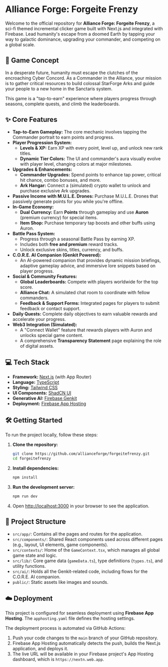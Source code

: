 # Alliance Forge: Forgeite Frenzy

Welcome to the official repository for **Alliance Forge: Forgeite Frenzy**, a sci-fi themed incremental clicker game built with Next.js and integrated with Firebase. Lead humanity's escape from a doomed Earth by tapping your way to galactic dominance, upgrading your commander, and competing on a global scale.

## 🚀 Game Concept

In a desperate future, humanity must escape the clutches of the encroaching Cyber Concord. As a Commander in the Alliance, your mission is to gather critical resources to build colossal StarForge Arks and guide your people to a new home in the Sanctaris system.

This game is a "tap-to-earn" experience where players progress through seasons, complete quests, and climb the leaderboards.

## ✨ Core Features

- **Tap-to-Earn Gameplay:** The core mechanic involves tapping the Commander portrait to earn points and progress.
- **Player Progression System:**
  - **Levels & XP:** Earn XP with every point, level up, and unlock new rank titles.
  - **Dynamic Tier Colors:** The UI and commander's aura visually evolve with player level, changing colors at major milestones.
- **Upgrades & Enhancements:**
  - **Commander Upgrades:** Spend points to enhance tap power, critical hit chance, combo bonuses, and more.
  - **Ark Hangar:** Connect a (simulated) crypto wallet to unlock and purchase exclusive Ark upgrades.
- **Passive Income with M.U.L.E. Drones:** Purchase M.U.L.E. Drones that passively generate points for you while you're offline.
- **In-Game Economy:**
  - **Dual Currency:** Earn **Points** through gameplay and use **Auron** (premium currency) for special items.
  - **Item Shop:** Purchase temporary tap boosts and other buffs using Auron.
- **Battle Pass System:**
  - Progress through a seasonal Battle Pass by earning XP.
  - Includes both **free and premium** reward tracks.
  - Unlock exclusive skins, titles, currency, and buffs.
- **C.O.R.E. AI Companion (Genkit Powered):**
  - An AI-powered companion that provides dynamic mission briefings, adaptive gameplay advice, and immersive lore snippets based on player progress.
- **Social & Community Features:**
  - **Global Leaderboards:** Compete with players worldwide for the top score.
  - **Alliance Chat:** A simulated chat room to coordinate with fellow commanders.
  - **Feedback & Support Forms:** Integrated pages for players to submit feedback or contact support.
- **Daily Quests:** Complete daily objectives to earn valuable rewards and accelerate your progress.
- **Web3 Integration (Simulated):**
  - A "Connect Wallet" feature that rewards players with Auron and unlocks special game content.
  - A comprehensive **Transparency Statement** page explaining the role of digital assets.

## 💻 Tech Stack

- **Framework:** [Next.js](https://nextjs.org/) (with App Router)
- **Language:** [TypeScript](https://www.typescriptlang.org/)
- **Styling:** [Tailwind CSS](https://tailwindcss.com/)
- **UI Components:** [ShadCN UI](https://ui.shadcn.com/)
- **Generative AI:** [Firebase Genkit](https://firebase.google.com/docs/genkit)
- **Deployment:** [Firebase App Hosting](https://firebase.google.com/docs/app-hosting)

## 🛠️ Getting Started

To run the project locally, follow these steps:

1.  **Clone the repository:**
    ```bash
    git clone https://github.com/allianceforge/forgeitefrenzy.git
    cd forgeitefrenzy
    ```

2.  **Install dependencies:**
    ```bash
    npm install
    ```

3.  **Run the development server:**
    ```bash
    npm run dev
    ```

4.  Open [http://localhost:3000](http://localhost:3000) in your browser to see the application.

## 📂 Project Structure

- `src/app/`: Contains all the pages and routes for the application.
- `src/components/`: Shared React components used across different pages (e.g., layout, UI elements, game components).
- `src/contexts/`: Home of the `GameContext.tsx`, which manages all global game state and logic.
- `src/lib/`: Core game data (`gameData.ts`), type definitions (`types.ts`), and utility functions.
- `src/ai/`: Holds all the Genkit-related code, including flows for the C.O.R.E. AI companion.
- `public/`: Static assets like images and sounds.

## ☁️ Deployment

This project is configured for seamless deployment using **Firebase App Hosting**. The `apphosting.yaml` file defines the hosting settings.

The deployment process is automated via GitHub Actions:
1.  Push your code changes to the `main` branch of your GitHub repository.
2.  Firebase App Hosting automatically detects the push, builds the Next.js application, and deploys it.
3.  The live URL will be available in your Firebase project's App Hosting dashboard, which is `https://nextn.web.app`.

```
